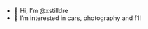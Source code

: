- 👋 Hi, I’m @xstilldre
- 👀 I’m interested in cars, photography and f1!
<!---
xstilldre/xstilldre is a ✨ special ✨ repository because its `README.md` (this file) appears on your GitHub profile.
You can click the Preview link to take a look at your changes.
--->
